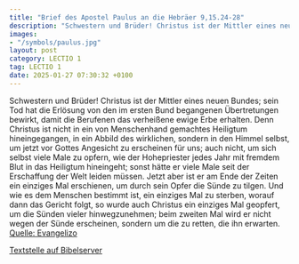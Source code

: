 ```yaml
---
title: "Brief des Apostel Paulus an die Hebräer 9,15.24-28"
description: "Schwestern und Brüder! Christus ist der Mittler eines neuen Bundes; sein Tod hat die Erlösung von den im ersten Bund begangenen Übertretungen bewirkt, damit die Berufenen das verheißene ewige Erbe erhalten. Denn Christus ist nicht in ein von Menschenhand gemachtes Heiligtum hinei...."
images:
- "/symbols/paulus.jpg"
layout: post
category: LECTIO 1
tag: LECTIO 1
date: 2025-01-27 07:30:32 +0100
---
```

Schwestern und Brüder! Christus ist der Mittler eines neuen Bundes; sein Tod hat die Erlösung von den im ersten Bund begangenen Übertretungen bewirkt, damit die Berufenen das verheißene ewige Erbe erhalten.
Denn Christus ist nicht in ein von Menschenhand gemachtes Heiligtum hineingegangen, in ein Abbild des wirklichen, sondern in den Himmel selbst, um jetzt vor Gottes Angesicht zu erscheinen für uns;
auch nicht, um sich selbst viele Male zu opfern, wie der Hohepriester jedes Jahr mit fremdem Blut in das Heiligtum hineingeht;
sonst hätte er viele Male seit der Erschaffung der Welt leiden müssen.<!--more--> Jetzt aber ist er am Ende der Zeiten ein einziges Mal erschienen, um durch sein Opfer die Sünde zu tilgen.
Und wie es dem Menschen bestimmt ist, ein einziges Mal zu sterben, worauf dann das Gericht folgt,
so wurde auch Christus ein einziges Mal geopfert, um die Sünden vieler hinwegzunehmen; beim zweiten Mal wird er nicht wegen der Sünde erscheinen, sondern um die zu retten, die ihn erwarten.<br>
[Quelle: Evangelizo](https://evangeliumtagfuertag.org/DE/gospel)

[Textstelle auf Bibelserver](https://www.bibleserver.com/EU/Hebräer9,15.24-28)
